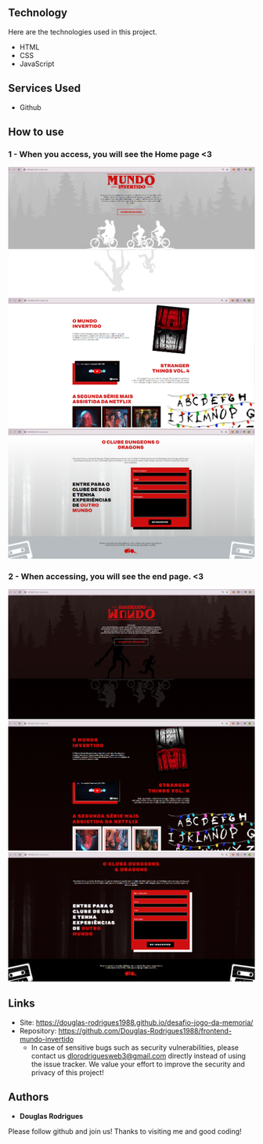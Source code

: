 ## Technology 

Here are the technologies used in this project.

* HTML
* CSS
* JavaScript

## Services Used

* Github

## How to use

### 1 - When you access, you will see the Home page <3

![Homepage image](https://github.com/Douglas-Rodrigues1988/frontend-mundo-invertido/blob/main/assets/images/inicio1.png)
![Homepage image](https://github.com/Douglas-Rodrigues1988/frontend-mundo-invertido/blob/main/assets/images/inicio2.png)
![Homepage image](https://github.com/Douglas-Rodrigues1988/frontend-mundo-invertido/blob/main/assets/images/inicio3.png)

### 2 - When accessing, you will see the end page. <3

![Posts](https://github.com/Douglas-Rodrigues1988/frontend-mundo-invertido/blob/main/assets/images/fim1.png)
![Posts](https://github.com/Douglas-Rodrigues1988/frontend-mundo-invertido/blob/main/assets/images/fim2.png)
![Posts](https://github.com/Douglas-Rodrigues1988/frontend-mundo-invertido/blob/main/assets/images/fim3.png)

## Links
  - Site: https://douglas-rodrigues1988.github.io/desafio-jogo-da-memoria/
  - Repository: https://github.com/Douglas-Rodrigues1988/frontend-mundo-invertido
    - In case of sensitive bugs such as security vulnerabilities, please contact us
      dlorodriguesweb3@gmail.com directly instead of using the issue tracker. We value your effort
      to improve the security and privacy of this project!


  ## Authors

  * **Douglas Rodrigues** 

  Please follow github and join us!
  Thanks to visiting me and good coding!
